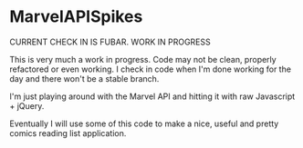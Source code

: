 MarvelAPISpikes
===============
CURRENT CHECK IN IS FUBAR. WORK IN PROGRESS

This is very much a work in progress.
Code may not be clean, properly refactored or even working. I check in code when I'm done working for the day and there won't be a stable branch.

I'm just playing around with the Marvel API and hitting it with raw Javascript + jQuery.

Eventually I will use some of this code to make a nice, useful and pretty comics reading list application.